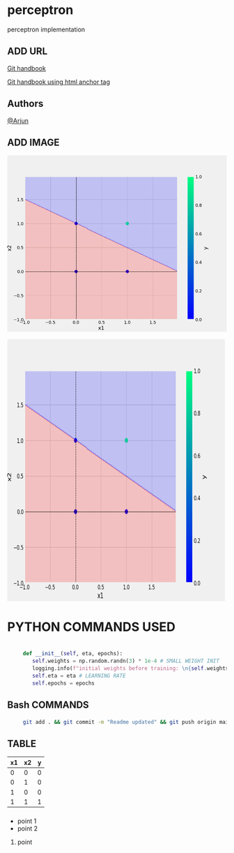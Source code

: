 # perceptron
perceptron implementation

## ADD URL

[Git handbook](https://guides.github.com/introduction/git-handbook/)

<a href="https://guides.github.com/introduction/git-handbook/)"> Git handbook using html anchor tag</a>

## Authors

[@Arjun](https://github.com/arjunaju123)


## ADD IMAGE

![sample image](plots/and.png)

<img src="plots\and.png" alt="Image cannot be displayed" width="500" height="600">

# PYTHON COMMANDS USED

```python

     def __init__(self, eta, epochs):
        self.weights = np.random.randn(3) * 1e-4 # SMALL WEIGHT INIT
        logging.info(f"initial weights before training: \n{self.weights}")
        self.eta = eta # LEARNING RATE
        self.epochs = epochs 

```
## Bash COMMANDS

```bash
     git add . && git commit -m "Readme updated" && git push origin main
```

## TABLE

x1 | x2 | y
-|-|-
0|0|0|
0|1|0|
1|0|0|
1|1|1|

###
* point 1
* point 2
1. point



